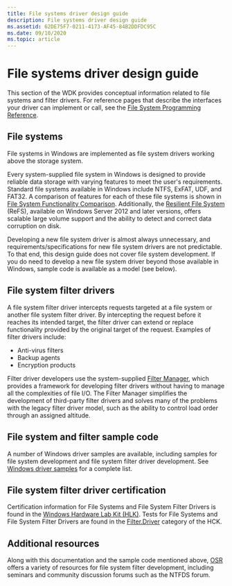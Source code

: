 ```yaml
---
title: File systems driver design guide
description: File systems driver design guide
ms.assetid: 62DE75F7-0211-4173-AF45-84B2DDFDC95C
ms.date: 09/10/2020
ms.topic: article
---
```


# File systems driver design guide

This section of the WDK provides conceptual information related to file systems and filter drivers. For reference pages that describe the interfaces your driver can implement or call, see the [File System Programming Reference](/windows-hardware/drivers/ddi/_ifsk/).

## File systems

File systems in Windows are implemented as file system drivers working above the storage system.

Every system-supplied file system in Windows is designed to provide reliable data storage with varying features to meet the user's requirements. Standard file systems available in Windows include NTFS, ExFAT, UDF, and FAT32. A comparison of features for each of these file systems is shown in [File System Functionality Comparison](/windows/desktop/FileIO/filesystem-functionality-comparison). Additionally, the [Resilient File System](/windows-server/storage/refs/refs-overview) (ReFS), available on Windows Server 2012 and later versions, offers scalable large volume support and the ability to detect and correct data corruption on disk.

Developing a new file system driver is almost always unnecessary, and requirements/specifications for new file system drivers are not predictable. To that end, this design guide does not cover file system development. If you do need to develop a new file system driver beyond those available in Windows, sample code is available as a model (see below).

## File system filter drivers

A file system filter driver intercepts requests targeted at a file system or another file system filter driver. By intercepting the request before it reaches its intended target, the filter driver can extend or replace functionality provided by the original target of the request. Examples of filter drivers include:

- Anti-virus filters
- Backup agents
- Encryption products

Filter driver developers use the system-supplied [Filter Manager](./filter-manager-concepts.md), which provides a framework for developing filter drivers without having to manage all the complexities of file I/O. The Filter Manager simplifies the development of third-party filter drivers and solves many of the problems with the legacy filter driver model, such as the ability to control load order through an assigned altitude.

## File system and filter sample code

A number of Windows driver samples are available, including samples for file system development and file system filter driver development. See [Windows driver samples](../samples/index.md) for a complete list.

## File system filter driver certification

Certification information for File Systems and File System Filter Drivers is found in the [Windows Hardware Lab Kit (HLK)](https://go.microsoft.com/fwlink/p/?LinkId=733613). Tests for File Systems and File System Filter Drivers are found in the [Filter.Driver](/previous-versions/windows/hardware/hck/jj124779(v=vs.85)) category of the HCK.

## Additional resources

Along with this documentation and the sample code mentioned above, [OSR](https://go.microsoft.com/fwlink/p/?linkid=50692) offers a variety of resources for file system filter development, including seminars and community discussion forums such as the NTFDS forum.